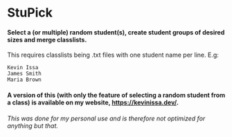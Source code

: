 # StuPick

#### Select a (or multiple) random student(s), create student groups of desired sizes and merge classlists.

This requires classlists being .txt files with one student name per line. E.g:

```
Kevin Issa
James Smith
Maria Brown
```

#### A version of this (with only the feature of selecting a random student from a class) is available on my website, https://kevinissa.dev/.
###### This was done for my personal use and is therefore not optimized for anything but that.
